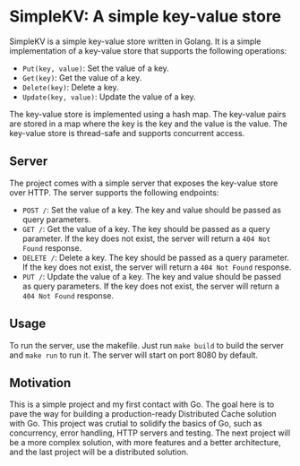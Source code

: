 # SimpleKV: A simple key-value store

SimpleKV is a simple key-value store written in Golang. It is a simple implementation of a key-value store that supports the following operations:

- `Put(key, value)`: Set the value of a key.
- `Get(key)`: Get the value of a key.
- `Delete(key)`: Delete a key.
- `Update(key, value)`: Update the value of a key.

The key-value store is implemented using a hash map. The key-value pairs are stored in a map where the key is the key and the value is the value. The key-value store is thread-safe and supports concurrent access.

## Server

The project comes with a simple server that exposes the key-value store over HTTP. The server supports the following endpoints:

- `POST /`: Set the value of a key. The key and value should be passed as query parameters.
- `GET /`: Get the value of a key. The key should be passed as a query parameter. If the key does not exist, the server will return a `404 Not Found` response.
- `DELETE /`: Delete a key. The key should be passed as a query parameter. If the key does not exist, the server will return a `404 Not Found` response.
- `PUT /`: Update the value of a key. The key and value should be passed as query parameters. If the key does not exist, the server will return a `404 Not Found` response.

## Usage

To run the server, use the makefile. Just run `make build` to build the server and `make run` to run it. The server will start on port 8080 by default.

## Motivation

This is a simple project and my first contact with Go. The goal here is to pave
the way for building a production-ready Distributed Cache solution with Go. This
project was crutial to solidify the basics of Go, such as concurrency, error handling, HTTP servers and testing. The next project will be a more complex solution, with more features and a better architecture, and the last project will be a distributed solution.
